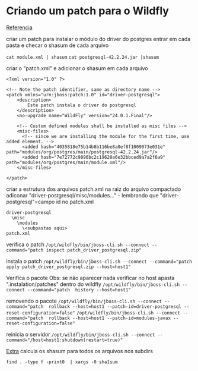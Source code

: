 # Criando um patch para o Wildfly

[Referencia](http://aparnachaudhary.me/2014/11/16/Patch-User-Defined-WildFly-Modules-in-Domain-Mode.html)

criar um patch para instalar o módulo do driver do postgres
entrar em cada pasta e checar o shasum de cada arquivo

`cat module.xml | shasum`
`cat postgresql-42.2.24.jar |shasum`

criar o "patch.xml" e adicionar o shasum em cada arquivo

    <?xml version="1.0" ?>

    <!-- Note the patch identifier, same as directory name -->
    <patch xmlns="urn:jboss:patch:1.0" id="driver-postgresql">
        <description>
            Este patch instala o driver do postgresql
        </description>
        <no-upgrade name="WildFly" version="24.0.1.Final"/>

        <!-- Custom defined modules shall be installed as misc files -->
        <misc-files>
          <!-- since we are installing the module for the first time, use added element. -->
          <added hash="4035818e75b14b8b116be8a0ef8f1009073e031e" path="modules/org/postgres/main/postgresql-42.2.24.jar"/>
          <added hash="7e72772c9896bc2c19620a6e32bbced9a7a2f6a9" path="modules/org/postgres/main/module.xml"/>
        </misc-files>

    </patch>

criar a estrutura dos arquivos 
patch.xml na raiz do arquivo compactado
adiconar "driver-postgresql/misc/modules..." - lembrando que "driver-postgresql"=campo id no patch.xml

    driver-postgresql
      \misc
        \modules
          \<subpastas aqui>     
    patch.xml	  


verifica o patch
`/opt/wildfly/bin/jboss-cli.sh --connect --command="patch inspect patch_driver_postgresql.zip"`

instala o patch
`/opt/wildfly/bin/jboss-cli.sh --connect --command="patch apply patch_driver_postgresql.zip --host=host1"`

Verifica o pacote
Obs: se não aparecer nada verificar no host apasta ".instalation/patches" dentro do wildfly
`/opt/wildfly/bin/jboss-cli.sh --connect --command="patch  history --host=host1"`

removendo o pacote
`/opt/wildfly/bin/jboss-cli.sh --connect --command="patch  rollback --host=host1 --patch-id=driver-postgresql --reset-configuration=false"`
`/opt/wildfly/bin/jboss-cli.sh --connect --command="patch  rollback --host=host1 --patch-id=modules-javax --reset-configuration=false"`

reinicia o servidor
`/opt/wildfly/bin/jboss-cli.sh --connect --command="/host=host1:shutdown(restart=true)"`

[Extra](https://superuser.com/questions/458326/sha1sum-for-a-directory-of-directories)
calcula os shasum para todos os arquivos nos subdirs

`find . -type f -print0  | xargs -0 sha1sum`